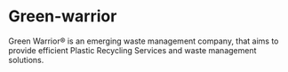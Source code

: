 # Green-warrior
Green Warrior®️ is an emerging waste management company, that aims to provide efficient Plastic Recycling Services and waste management solutions.
